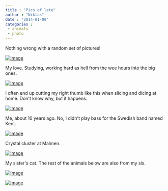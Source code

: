 ```yaml
---
title : "Pics of late"
author : "Niklas"
date : "2014-01-09"
categories : 
 - animals
 - photo
---
```


Nothing wrong with a random set of pictures!

[![image](https://niklasblog.com/wp-content/wpid-2014-01-09-08.01.29-1.jpg "2014-01-09 08.01.29 1.jpg")](https://niklasblog.com/wp-content/wpid-2014-01-09-08.01.29-1.jpg)

My love. Studying, working hard as hell from the wee hours into the big ones.

[![image](https://niklasblog.com/wp-content/wpid-2014-01-09-06.41.04-1.jpg "2014-01-09 06.41.04 1.jpg")](https://niklasblog.com/wp-content/wpid-2014-01-09-06.41.04-1.jpg)

I often end up cutting my right thumb like this when slicing and dicing at home. Don't know why, but it happens.

[![image](https://niklasblog.com/wp-content/wpid-20140109_083539.jpg "_20140109_083539.JPG")](https://niklasblog.com/wp-content/wpid-20140109_083539.jpg)

Me, about 10 years ago. No, I didn't play bass for the Swedish band named Kent.

[![image](https://niklasblog.com/wp-content/wpid-2014-01-06-06.08.37-1.jpg "2014-01-06 06.08.37 1.jpg")](https://niklasblog.com/wp-content/wpid-2014-01-06-06.08.37-1.jpg)

Crystal cluster at Malmen.

[![image](https://niklasblog.com/wp-content/wpid-2014-01-06-05.13.36-1.jpg "2014-01-06 05.13.36 1.jpg")](https://niklasblog.com/wp-content/wpid-2014-01-06-05.13.36-1.jpg)

My sister's cat. The rest of the animals below are also from my sis.

[![image](https://niklasblog.com/wp-content/wpid-IMG_20140106_151510.jpg "IMG_20140106_151510.jpg")](https://niklasblog.com/wp-content/wpid-IMG_20140106_151510.jpg)

[![image](https://niklasblog.com/wp-content/wpid-IMG_20140106_153308.jpg "IMG_20140106_153308.jpg")](https://niklasblog.com/wp-content/wpid-IMG_20140106_153308.jpg)
